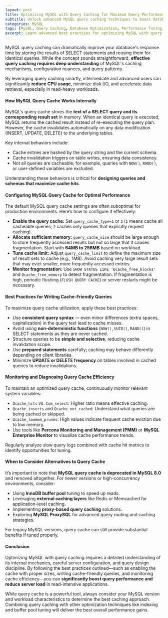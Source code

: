 ```yaml
---
layout: post
title: Optimizing MySQL with Query Caching for Maximum Query Performance
subtitle: Unlock advanced MySQL query caching techniques to boost database speed and efficiency
categories: MySQL
tags: [MySQL, Query Caching, Database Optimization, Performance Tuning, SQL, Big Data]
excerpt: Learn advanced best practices for optimizing MySQL with query caching to dramatically improve query performance and reduce server load in high-demand environments.
---
```

MySQL query caching can dramatically improve your database's response time by storing the results of SELECT statements and reusing them for identical queries. While the concept sounds straightforward, **effective query caching requires deep understanding** of MySQL's caching mechanisms, configuration nuances, and query patterns.

By leveraging query caching smartly, intermediate and advanced users can significantly **reduce CPU usage**, minimize disk I/O, and accelerate data retrieval, especially in read-heavy workloads.

#### How MySQL Query Cache Works Internally

MySQL’s query cache stores the **text of a SELECT query and its corresponding result set** in memory. When an identical query is executed, MySQL returns the cached result instead of re-executing the query plan. However, the cache invalidates automatically on any data modification (INSERT, UPDATE, DELETE) to the underlying tables.

Key internal behaviors include:

- Cache entries are hashed by the query string and the current schema.
- Cache invalidation triggers on table writes, ensuring data consistency.
- Not all queries are cacheable; for example, queries with `NOW()`, `RAND()`, or user-defined variables are excluded.

Understanding these behaviors is critical for **designing queries and schemas that maximize cache hits**.

#### Configuring MySQL Query Cache for Optimal Performance

The default MySQL query cache settings are often suboptimal for production environments. Here’s how to configure it effectively:

- **Enable the query cache:** Set `query_cache_type=1` or `2` (`1` means cache all cacheable queries; `2` caches only queries that explicitly request caching).
- **Allocate sufficient memory:** `query_cache_size` should be large enough to store frequently accessed results but not so large that it causes fragmentation. Start with **64MB to 256MB** based on workload.
- **Tune cache limit:** Adjust `query_cache_limit` to define the maximum size of result sets to cache (e.g., 1MB). Avoid caching very large result sets that may evict smaller, more frequently accessed entries.
- **Monitor fragmentation:** Use `SHOW STATUS LIKE 'Qcache_free_blocks'` and `Qcache_free_memory` to detect fragmentation. If fragmentation is high, periodic flushing (`FLUSH QUERY CACHE`) or server restarts might be necessary.

#### Best Practices for Writing Cache-Friendly Queries

To maximize query cache utilization, apply these best practices:

- Use **consistent query syntax** — even minor differences (extra spaces, capitalization) in the query text lead to cache misses.
- Avoid using **non-deterministic functions** (`NOW()`, `UUID()`, `RAND()`) in SELECT statements as they are never cached.
- Structure queries to be **simple and selective**, reducing cache invalidation scope.
- Use **prepared statements** carefully; caching may behave differently depending on client libraries.
- Minimize **UPDATE or DELETE frequency** on tables involved in cached queries to reduce invalidations.

#### Monitoring and Diagnosing Query Cache Efficiency

To maintain an optimized query cache, continuously monitor relevant system variables:

- `Qcache_hits` vs. `Com_select`: Higher ratio means effective caching.
- `Qcache_inserts` and `Qcache_not_cached`: Understand what queries are being cached or skipped.
- `Qcache_lowmem_prunes`: High values indicate frequent cache eviction due to low memory.
- Use tools like **Percona Monitoring and Management (PMM)** or **MySQL Enterprise Monitor** to visualize cache performance trends.

Regularly analyze slow query logs combined with cache hit metrics to identify opportunities for tuning.

#### When to Consider Alternatives to Query Cache

It’s important to note that **MySQL query cache is deprecated in MySQL 8.0** and removed altogether. For newer versions or high-concurrency environments, consider:

- Using **InnoDB buffer pool** tuning to speed up reads.
- Leveraging **external caching layers** like Redis or Memcached for application-level caching.
- Implementing **proxy-based query caching** solutions.
- Exploring **MySQL ProxySQL** for advanced query routing and caching strategies.

For legacy MySQL versions, query cache can still provide substantial benefits if tuned properly.

#### Conclusion

Optimizing MySQL with query caching requires a detailed understanding of its internal mechanics, careful server configuration, and query design discipline. By following the best practices outlined—such as enabling the cache with proper sizes, writing cache-friendly queries, and monitoring cache efficiency—you can **significantly boost query performance and reduce server load** in read-intensive applications.

While query cache is a powerful tool, always consider your MySQL version and workload characteristics to determine the best caching approach. Combining query caching with other optimization techniques like indexing and buffer pool tuning will deliver the best overall performance gains.
